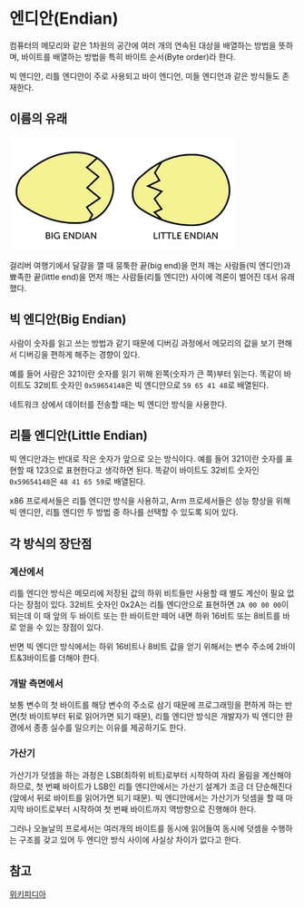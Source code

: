 # 엔디안(Endian)

컴퓨터의 메모리와 같은 1차원의 공간에 여러 개의 연속된 대상을 배열하는 방법을 뜻하며, 바이트를 배열하는 방법을 특히 바이트 순서(Byte order)라 한다.

빅 엔디안, 리틀 엔디안이 주로 사용되고 바이 엔디언, 미들 엔디언과 같은 방식들도 존재한다.

## 이름의 유래

<img src="/assets/images/img/%08computer-science/eggs.png" width="400">

걸리버 여행기에서 달걀을 깰 때 뭉툭한 끝(big end)을 먼저 깨는 사람들(빅 엔디안)과 뾰족한 끝(little end)을 먼저 깨는 사람들(리틀 엔디안) 사이에 격론이 벌어진 데서 유래했다.

## 빅 엔디안(Big Endian)

사람이 숫자를 읽고 쓰는 방법과 같기 때문에 디버깅 과정에서 메모리의 값을 보기 편해서 디버깅을 편하게 해주는 경향이 있다.

예를 들어 사람은 321이란 숫자를 읽기 위해 왼쪽(숫자가 큰 쪽)부터 읽는다. 똑같이 바이트도 32비트 숫자인 `0x59654148`은 빅 엔디안으로 `59 65 41 48`로 배열된다.

네트워크 상에서 데이터를 전송할 때는 빅 엔디안 방식을 사용한다.

## 리틀 엔디안(Little Endian)

빅 엔디안과는 반대로 작은 숫자가 앞으로 오는 방식이다. 예를 들어 321이란 숫자를 표현할 때 123으로 표현한다고 생각하면 된다. 똑같이 바이트도 32비트 숫자인 `0x59654148`은 `48 41 65 59`로 배열된다.

x86 프로세서들은 리틀 엔디안 방식을 사용하고, Arm 프로세서들은 성능 향상을 위해 빅 엔디안, 리틀 엔디안 두 방법 중 하나를 선택할 수 있도록 되어 있다.

## 각 방식의 장단점

### 계산에서

리틀 엔디안 방식은 메모리에 저장된 값의 하위 비트들만 사용할 때 별도 계산이 필요 없다는 장점이 있다. 32비트 숫자인 0x2A는 리틀 엔디안으로 표현하면 `2A 00 00 00`이 되는데 이 때 앞의 두 바이트 또는 한 바이트만 떼어 내면 하위 16비트 또는 8비트를 바로 얻을 수 있는 장점이 있다. 

반면 빅 엔디안 방식에서는 하위 16비트나 8비트 값을 얻기 위해서는 변수 주소에 2바이트&3바이트를 더해야 한다.

### 개발 측면에서

보통 변수의 첫 바이트를 해당 변수의 주소로 삼기 때문에 프로그래밍을 편하게 하는 반면(첫 바이트부터 뒤로 읽어가면 되기 때문), 리틀 엔디안 방식은 개발자가 빅 엔디안 환경에서 종종 실수를 일으키는 이유를 제공하기도 한다.

### 가산기

가산기가 덧셈을 하는 과정은 LSB(최하위 비트)로부터 시작하여 자리 올림을 계산해야 하므로, 첫 번째 바이트가 LSB인 리틀 엔디안에서는 가산기 설계가 조금 더 단순해진다(앞에서 뒤로 바이트를 읽어가면 되기 때문). 빅 엔디안에서는 가산기가 덧셈을 할 때 마지막 바이트로부터 시작하여 첫 번째 바이트까지 역방향으로 진행해야 한다. 

그러나 오늘날의 프로세서는 여러개의 바이트를 동시에 읽어들여 동시에 덧셈을 수행하는 구조를 갖고 있어 두 엔디안 방식 사이에 사실상 차이가 없다고 한다.

## 참고

[위키피디아](https://ko.wikipedia.org/wiki/%EC%97%94%EB%94%94%EC%96%B8)
